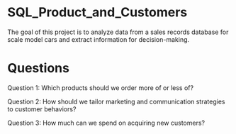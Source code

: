 # SQL_Product_and_Customers
The goal of this project is to analyze data from a sales records database for scale model cars and extract information for decision-making.

# Questions
Question 1: Which products should we order more of or less of?

Question 2: How should we tailor marketing and communication strategies to customer behaviors?

Question 3: How much can we spend on acquiring new customers?
